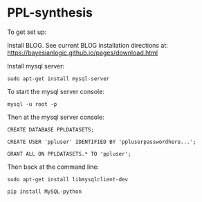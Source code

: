 # PPL-synthesis

To get set up:

Install BLOG.  See current BLOG installation directions at: <https://bayesianlogic.github.io/pages/download.html>

Install mysql server:

```
sudo apt-get install mysql-server
```

To start the mysql server console:

```
mysql -u root -p
```

Then at the mysql server console:

```
CREATE DATABASE PPLDATASETS;

CREATE USER 'ppluser' IDENTIFIED BY 'ppluserpasswordhere...';

GRANT ALL ON PPLDATASETS.* TO 'ppluser';
```

Then back at the command line:

```
sudo apt-get install libmysqlclient-dev

pip install MySQL-python
```